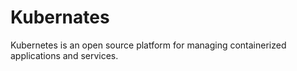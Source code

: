 # Kubernates

Kubernetes is an open source platform for managing containerized applications and services.
